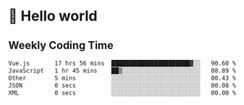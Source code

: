 # 🍻 Hello world

## Weekly Coding Time
<!--START_SECTION:waka-->

```txt
Vue.js       17 hrs 56 mins  ██████████████████████▓░░   90.60 %
JavaScript   1 hr 45 mins    ██▒░░░░░░░░░░░░░░░░░░░░░░   08.89 %
Other        5 mins          ░░░░░░░░░░░░░░░░░░░░░░░░░   00.43 %
JSON         0 secs          ░░░░░░░░░░░░░░░░░░░░░░░░░   00.08 %
XML          0 secs          ░░░░░░░░░░░░░░░░░░░░░░░░░   00.00 %
```

<!--END_SECTION:waka-->
